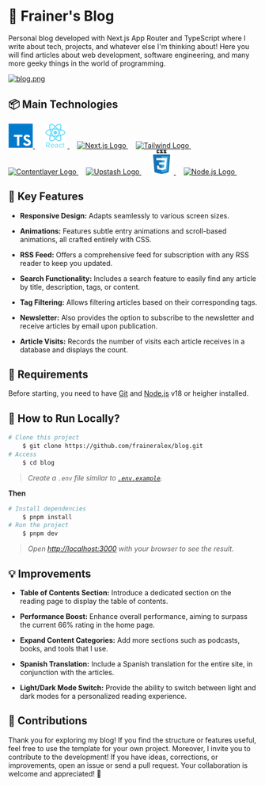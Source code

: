 # 📝 Frainer's Blog

Personal blog developed with Next.js App Router and TypeScript where I write about tech, projects, and whatever else I'm thinking about! Here you will find articles about web development, software engineering, and many more geeky things in the world of programming.

[![blog.png](https://i.postimg.cc/Kv43KPfJ/blog.png)](https://postimg.cc/xcD1hbWz)

## 📦 Main Technologies ##

<a href="https://typescript.org">
  <img width="50" title="TypeScript" alt="TypeScript Logo" src="https://raw.githubusercontent.com/devicons/devicon/master/icons/typescript/typescript-original.svg">
</a> &#xa0; &#xa0;

<a href="https://www.react.org">
  <img width="50" title="React" alt="React Logo" src="https://raw.githubusercontent.com/devicons/devicon/master/icons/react/react-original-wordmark.svg">
</a> &#xa0; &#xa0;

<a href="https://nextjs.org">
  <img width="50" title="Next.js" alt="Next.js Logo" src="https://nextjs.org/favicon.ico">
</a> &#xa0; &#xa0;

<a href="https://tailwind.org">
  <img width="50" title="Tailwind" alt="Tailwind Logo" src="https://camo.githubusercontent.com/0568e2de313626b2bd9b96f326941b012d45e9a4db1a23aa78bd8036207e57f8/68747470733a2f2f7777772e766563746f726c6f676f2e7a6f6e652f6c6f676f732f7461696c77696e646373732f7461696c77696e646373732d69636f6e2e737667">
</a> &#xa0; &#xa0;

<a href="https://contentlayer.dev">
  <img width="50" title="ContentLayer" alt="Contentlayer Logo" src="https://contentlayer.dev/favicon/favicon-196x196.png">
</a> &#xa0; &#xa0;

<a href="https://upstash.com">
  <img width="50" title="Upstash" alt="Upstash Logo" src="https://upstash.com/icons/favicon-32x32.png">
</a> &#xa0; &#xa0;

<a href="">
  <img width="50" title="CSS" alt="CSS Logo" src="https://raw.githubusercontent.com/devicons/devicon/master/icons/css3/css3-original-wordmark.svg">
</a> &#xa0; &#xa0;

<a href="https:nodejs.org">
  <img width="43" title="Node.js" alt="Node.js Logo" src="https://static-00.iconduck.com/assets.00/node-js-icon-454x512-nztofx17.png">
</a> &#xa0; &#xa0;

###

## 🚀 Key Features

- **Responsive Design:** Adapts seamlessly to various screen sizes.

- **Animations:** Features subtle entry animations and scroll-based animations, all crafted entirely with CSS.

- **RSS Feed:** Offers a comprehensive feed for subscription with any RSS reader to keep you updated.

- **Search Functionality:** Includes a search feature to easily find any article by title, description, tags, or content.

- **Tag Filtering:** Allows filtering articles based on their corresponding tags.

- **Newsletter:** Also provides the option to subscribe to the newsletter and receive articles by email upon publication.

- **Article Visits:** Records the number of visits each article receives in a database and displays the count.


## :checkered_flag: Requirements ##

Before starting, you need to have [Git](https://git-scm.com) and [Node.js](https://nodejs.org) v18 or heigher installed.
## 🍿 How to Run Locally? ##

```bash
# Clone this project
    $ git clone https://github.com/fraineralex/blog.git
# Access
    $ cd blog
```
> *Create a `.env` file similar to [`.env.example`](https://github.com/fraineralex/blog/blob/main/.env.example).*

**Then**

```bash
# Install dependencies
    $ pnpm install
# Run the project
    $ pnpm dev
```

> *Open [http://localhost:3000](http://localhost:3000) with your browser to see the result.*

## 💡 Improvements
- **Table of Contents Section:** Introduce a dedicated section on the reading page to display the table of contents.

- **Performance Boost:** Enhance overall performance, aiming to surpass the current 66% rating in the home page.

- **Expand Content Categories:** Add more sections such as podcasts, books, and tools that I use.

- **Spanish Translation:** Include a Spanish translation for the entire site, in conjunction with the articles.

- **Light/Dark Mode Switch:** Provide the ability to switch between light and dark modes for a personalized reading experience.

## 🤝 Contributions

Thank you for exploring my blog! If you find the structure or features useful, feel free to use the template for your own project. Moreover, I invite you to contribute to the development! If you have ideas, corrections, or improvements, open an issue or send a pull request. Your collaboration is welcome and appreciated! 🚀

